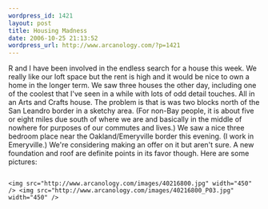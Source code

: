 ```yaml
--- 
wordpress_id: 1421
layout: post
title: Housing Madness
date: 2006-10-25 21:13:52
wordpress_url: http://www.arcanology.com/?p=1421
---
```

R and I have been involved in the endless search for a house this week. We really like our loft space but the rent is high and it would be nice to own a home in the longer term. We saw three houses the other day, including one of the coolest that I've seen in a while with lots of odd detail touches. All in an Arts and Crafts house. The problem is that is was two blocks north of the San Leandro border in a sketchy area. (For non-Bay people, it is about five or eight miles due south of where we are and basically in the middle of nowhere for purposes of our commutes and lives.) We saw a nice three bedroom place near the Oakland/Emeryville border this evening. (I work in Emeryville.) We're considering making an offer on it but aren't sure. A new foundation and roof are definite points in its favor though. Here are some pictures: 
                                                                                                                                                                                                                                                                                                                                                                                                                                                                                                                                                                                                                                                                                                                                                                                                                          
                                                                                                                                                                                                                                                                                                                                                                                                                                                                                                                                                                                                                                                                                                                                                                                                                          <img src="http://www.arcanology.com/images/40216800.jpg" width="450" /> <img src="http://www.arcanology.com/images/40216800_P03.jpg" width="450" />